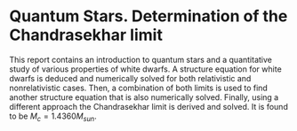 # Quantum Stars. Determination of the Chandrasekhar limit
This report contains an introduction to quantum stars and a quantitative study of various
properties of white dwarfs. A structure equation for white dwarfs is deduced and numerically
solved for both relativistic and nonrelativistic cases. Then, a combination of both limits is used to
find another structure equation that is also numerically solved. Finally, using a different approach
the Chandrasekhar limit is derived and solved. It is found to be $M_c = 1.4360 M_{sun}$.
